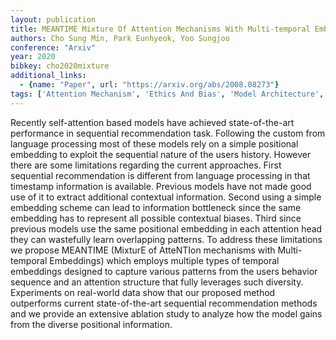 ```yaml
---
layout: publication
title: MEANTIME Mixture Of Attention Mechanisms With Multi-temporal Embeddings For Sequential Recommendation
authors: Cho Sung Min, Park Eunhyeok, Yoo Sungjoo
conference: "Arxiv"
year: 2020
bibkey: cho2020mixture
additional_links:
  - {name: "Paper", url: "https://arxiv.org/abs/2008.08273"}
tags: ['Attention Mechanism', 'Ethics And Bias', 'Model Architecture', 'RAG', 'Reinforcement Learning', 'Transformer']
---
```

Recently self-attention based models have achieved state-of-the-art performance in sequential recommendation task. Following the custom from language processing most of these models rely on a simple positional embedding to exploit the sequential nature of the users history. However there are some limitations regarding the current approaches. First sequential recommendation is different from language processing in that timestamp information is available. Previous models have not made good use of it to extract additional contextual information. Second using a simple embedding scheme can lead to information bottleneck since the same embedding has to represent all possible contextual biases. Third since previous models use the same positional embedding in each attention head they can wastefully learn overlapping patterns. To address these limitations we propose MEANTIME (MixturE of AtteNTIon mechanisms with Multi-temporal Embeddings) which employs multiple types of temporal embeddings designed to capture various patterns from the users behavior sequence and an attention structure that fully leverages such diversity. Experiments on real-world data show that our proposed method outperforms current state-of-the-art sequential recommendation methods and we provide an extensive ablation study to analyze how the model gains from the diverse positional information.
